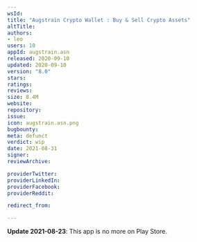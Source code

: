 ```yaml
---
wsId: 
title: "Augstrain Crypto Wallet : Buy & Sell Crypto Assets"
altTitle: 
authors:
- leo
users: 10
appId: augstrain.asn
released: 2020-09-10
updated: 2020-09-10
version: "8.0"
stars: 
ratings: 
reviews: 
size: 8.4M
website: 
repository: 
issue: 
icon: augstrain.asn.png
bugbounty: 
meta: defunct
verdict: wip
date: 2021-08-31
signer: 
reviewArchive:

providerTwitter: 
providerLinkedIn: 
providerFacebook: 
providerReddit: 

redirect_from:

---
```


**Update 2021-08-23**: This app is no more on Play Store.
